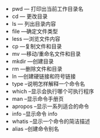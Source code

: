 - pwd — 打印出当前工作目录名
- cd — 更改目录
- ls — 列出目录内容
- file —确定文件类型
- less —浏览文件内容
- cp —复制文件和目录
- mv —移动/重命名文件和目录
- mkdir —创建目录
- rm —删除文件和目录
- ln —创建硬链接和符号链接
- type –说明怎样解释一个命令名
- which –显示会执行哪个可执行程序
- man –显示命令手册页
- apropos –显示一系列适合的命令
- info –显示命令 info
- whatis –显示一个命令的简洁描述
- alias –创建命令别名